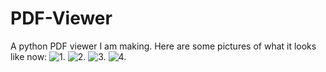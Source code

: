 # PDF-Viewer
A python PDF viewer I am making. Here are some pictures of what it looks like now:
![1.](images/img_one.png)
![2.](images/img_two.png)
![3.](images/img_three.png)
![4.](images/img_four.png)
